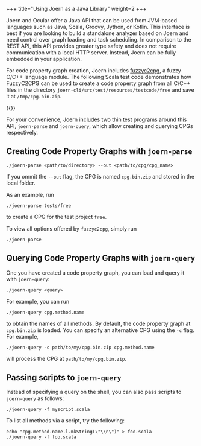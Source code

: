 +++
title="Using Joern as a Java Library"
weight=2
+++

Joern and Ocular offer a Java API that can be used from JVM-based languages such as Java, Scala, Groovy, Jython, or Kotlin. This interface is best if you are looking to build a standalone analyzer based on Joern and need control over graph loading and task scheduling. In comparison to the REST API, this API provides greater type safety and does not require communication with a local HTTP server. Instead, Joern can be fully embedded in your application.

For code property graph creation, Joern includes
[fuzzyc2cpg](https://github.com/ShiftLeftSecurity/fuzzyc2cpg), a fuzzy
C/C++ language module. The following Scala test code demonstrates how FuzzyC2CPG can be used to create a code property graph from all C/C++ files in the directory `joern-cli/src/test/resources/testcode/free` and save it at `/tmp/cpg.bin.zip`.

{{<snippet file="src/test/scala/io/shiftleft/joern/GenerationTests.scala" language="scala">}}

For your convenience, Joern includes two thin test programs around this API, `joern-parse` and `joern-query`, which allow creating and querying CPGs respectively.

## Creating Code Property Graphs with `joern-parse`

```
./joern-parse <path/to/directory> --out <path/to/cpg/cpg_name>
```

If you ommit the ```--out``` flag, the CPG is named `cpg.bin.zip` and stored in the local folder.

As an example, run
```
./joern-parse tests/free
```
to create a CPG for the test project `free`.

To view all options offered by `fuzzyc2cpg`, simply run
```
./joern-parse
```

## Querying Code Property Graphs with `joern-query`

One you have created a code property graph, you can load and query it with `joern-query`:

```
./joern-query <query>
```

For example, you can run
```
./joern-query cpg.method.name
```

to obtain the names of all methods. By default, the code property
graph at `cpg.bin.zip` is loaded. You can specify an alternative CPG
using the `-c` flag. For example,

```
./joern-query -c path/to/my/cpg.bin.zip cpg.method.name
```
will process the CPG at `path/to/my/cpg.bin.zip`.

## Passing scripts to `joern-query`

Instead of specifying a query on the shell, you can also pass scripts
to `joern-query` as follows:

```
./joern-query -f myscript.scala
```

To list all methods via a script, try the following:

```
echo "cpg.method.name.l.mkString(\"\\n\")" > foo.scala
./joern-query -f foo.scala 
```
